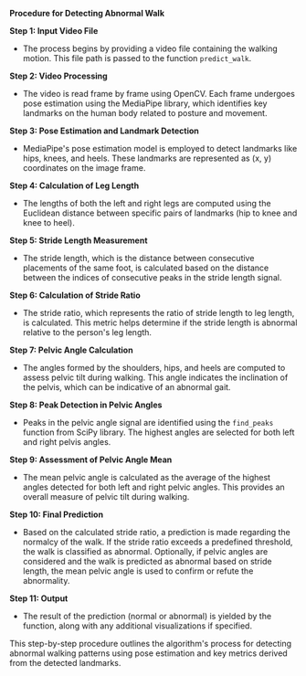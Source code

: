 **Procedure for Detecting Abnormal Walk**

**Step 1: Input Video File**
- The process begins by providing a video file containing the walking motion. This file path is passed to the function `predict_walk`.

**Step 2: Video Processing**
- The video is read frame by frame using OpenCV. Each frame undergoes pose estimation using the MediaPipe library, which identifies key landmarks on the human body related to posture and movement.

**Step 3: Pose Estimation and Landmark Detection**
- MediaPipe's pose estimation model is employed to detect landmarks like hips, knees, and heels. These landmarks are represented as (x, y) coordinates on the image frame.

**Step 4: Calculation of Leg Length**
- The lengths of both the left and right legs are computed using the Euclidean distance between specific pairs of landmarks (hip to knee and knee to heel).

**Step 5: Stride Length Measurement**
- The stride length, which is the distance between consecutive placements of the same foot, is calculated based on the distance between the indices of consecutive peaks in the stride length signal.

**Step 6: Calculation of Stride Ratio**
- The stride ratio, which represents the ratio of stride length to leg length, is calculated. This metric helps determine if the stride length is abnormal relative to the person's leg length.

**Step 7: Pelvic Angle Calculation**
- The angles formed by the shoulders, hips, and heels are computed to assess pelvic tilt during walking. This angle indicates the inclination of the pelvis, which can be indicative of an abnormal gait.

**Step 8: Peak Detection in Pelvic Angles**
- Peaks in the pelvic angle signal are identified using the `find_peaks` function from SciPy library. The highest angles are selected for both left and right pelvis angles.

**Step 9: Assessment of Pelvic Angle Mean**
- The mean pelvic angle is calculated as the average of the highest angles detected for both left and right pelvic angles. This provides an overall measure of pelvic tilt during walking.

**Step 10: Final Prediction**
- Based on the calculated stride ratio, a prediction is made regarding the normalcy of the walk. If the stride ratio exceeds a predefined threshold, the walk is classified as abnormal. Optionally, if pelvic angles are considered and the walk is predicted as abnormal based on stride length, the mean pelvic angle is used to confirm or refute the abnormality.

**Step 11: Output**
- The result of the prediction (normal or abnormal) is yielded by the function, along with any additional visualizations if specified.

This step-by-step procedure outlines the algorithm's process for detecting abnormal walking patterns using pose estimation and key metrics derived from the detected landmarks.